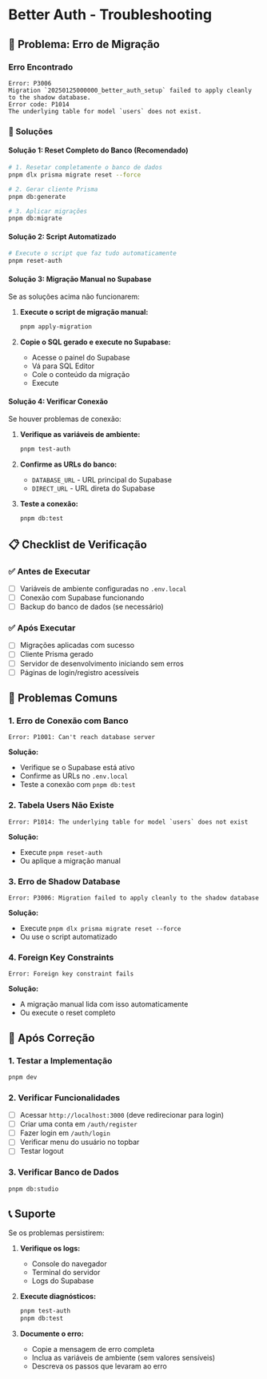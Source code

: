 # Better Auth - Troubleshooting

## 🚨 Problema: Erro de Migração

### Erro Encontrado
```
Error: P3006
Migration `20250125000000_better_auth_setup` failed to apply cleanly to the shadow database.
Error code: P1014
The underlying table for model `users` does not exist.
```

### 🔧 Soluções

#### Solução 1: Reset Completo do Banco (Recomendado)

```bash
# 1. Resetar completamente o banco de dados
pnpm dlx prisma migrate reset --force

# 2. Gerar cliente Prisma
pnpm db:generate

# 3. Aplicar migrações
pnpm db:migrate
```

#### Solução 2: Script Automatizado

```bash
# Execute o script que faz tudo automaticamente
pnpm reset-auth
```

#### Solução 3: Migração Manual no Supabase

Se as soluções acima não funcionarem:

1. **Execute o script de migração manual:**
   ```bash
   pnpm apply-migration
   ```

2. **Copie o SQL gerado e execute no Supabase:**
   - Acesse o painel do Supabase
   - Vá para SQL Editor
   - Cole o conteúdo da migração
   - Execute

#### Solução 4: Verificar Conexão

Se houver problemas de conexão:

1. **Verifique as variáveis de ambiente:**
   ```bash
   pnpm test-auth
   ```

2. **Confirme as URLs do banco:**
   - `DATABASE_URL` - URL principal do Supabase
   - `DIRECT_URL` - URL direta do Supabase

3. **Teste a conexão:**
   ```bash
   pnpm db:test
   ```

## 📋 Checklist de Verificação

### ✅ Antes de Executar
- [ ] Variáveis de ambiente configuradas no `.env.local`
- [ ] Conexão com Supabase funcionando
- [ ] Backup do banco de dados (se necessário)

### ✅ Após Executar
- [ ] Migrações aplicadas com sucesso
- [ ] Cliente Prisma gerado
- [ ] Servidor de desenvolvimento iniciando sem erros
- [ ] Páginas de login/registro acessíveis

## 🐛 Problemas Comuns

### 1. Erro de Conexão com Banco
```
Error: P1001: Can't reach database server
```

**Solução:**
- Verifique se o Supabase está ativo
- Confirme as URLs no `.env.local`
- Teste a conexão com `pnpm db:test`

### 2. Tabela Users Não Existe
```
Error: P1014: The underlying table for model `users` does not exist
```

**Solução:**
- Execute `pnpm reset-auth`
- Ou aplique a migração manual

### 3. Erro de Shadow Database
```
Error: P3006: Migration failed to apply cleanly to the shadow database
```

**Solução:**
- Execute `pnpm dlx prisma migrate reset --force`
- Ou use o script automatizado

### 4. Foreign Key Constraints
```
Error: Foreign key constraint fails
```

**Solução:**
- A migração manual lida com isso automaticamente
- Ou execute o reset completo

## 🚀 Após Correção

### 1. Testar a Implementação
```bash
pnpm dev
```

### 2. Verificar Funcionalidades
- [ ] Acessar `http://localhost:3000` (deve redirecionar para login)
- [ ] Criar uma conta em `/auth/register`
- [ ] Fazer login em `/auth/login`
- [ ] Verificar menu do usuário no topbar
- [ ] Testar logout

### 3. Verificar Banco de Dados
```bash
pnpm db:studio
```

## 📞 Suporte

Se os problemas persistirem:

1. **Verifique os logs:**
   - Console do navegador
   - Terminal do servidor
   - Logs do Supabase

2. **Execute diagnósticos:**
   ```bash
   pnpm test-auth
   pnpm db:test
   ```

3. **Documente o erro:**
   - Copie a mensagem de erro completa
   - Inclua as variáveis de ambiente (sem valores sensíveis)
   - Descreva os passos que levaram ao erro

